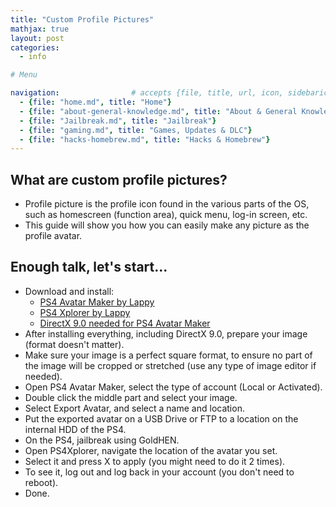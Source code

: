 ```yaml
---
title: "Custom Profile Pictures"
mathjax: true
layout: post
categories:
  - info

# Menu

navigation:                # accepts {file, title, url, icon, sidebaricon}
  - {file: "home.md", title: "Home"}
  - {file: "about-general-knowledge.md", title: "About & General Knowledge"}
  - {file: "Jailbreak.md", title: "Jailbreak"}
  - {file: "gaming.md", title: "Games, Updates & DLC"}
  - {file: "hacks-homebrew.md", title: "Hacks & Homebrew"}
---
```


## What are custom profile pictures?

* Profile picture is the profile icon found in the various parts of the OS, such as homescreen (function area), quick menu, log-in screen, etc.
* This guide will show you how you can easily make any picture as the profile avatar.

## Enough talk, let's start...

* Download and install:
     * <a href="https://mega.nz/file/zs5GUCjT#BGEh3sAYpyFwxFM6dXVYS2j1jTwlcb2y70XenWOl2oU"> PS4 Avatar Maker by Lappy </a>
     * <a href="https://pkg-zone.com/details/LAPY20001"> PS4 Xplorer by Lappy </a>
     * <a href="https://directx-9-0c.en.lo4d.com/windows"> DirectX 9.0 needed for PS4 Avatar Maker </a>
* After installing everything, including DirectX 9.0, prepare your image (format doesn't matter).
* Make sure your image is a perfect square format, to ensure no part of the image will be cropped or stretched (use any type of image editor if needed).
* Open PS4 Avatar Maker, select the type of account (Local or Activated).
* Double click the middle part and select your image.
* Select Export Avatar, and select a name and location.
* Put the exported avatar on a USB Drive or FTP to a location on the internal HDD of the PS4.
* On the PS4, jailbreak using GoldHEN.
* Open PS4Xplorer, navigate the location of the avatar you set.
* Select it and press X to apply (you might need to do it 2 times).
* To see it, log out and log back in your account (you don't need to reboot).
* Done.
